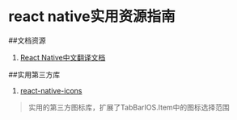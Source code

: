 # react native实用资源指南

##文档资源
1.  [React Native中文翻译文档](http://wiki.jikexueyuan.com/project/react-native/)

##实用第三方库
1.  [react-native-icons](https://github.com/corymsmith/react-native-icons)
> 实用的第三方图标库，扩展了TabBarIOS.Item中的图标选择范围

